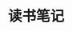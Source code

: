 ---
title: 读书笔记
weight: 20
menu:
    sidebar:
        name: 读书笔记
        identifier: 读书笔记
        weight: 90
---